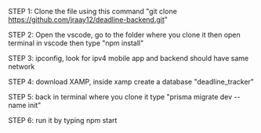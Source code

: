 STEP 1: Clone the file using this command "git clone https://github.com/jraay12/deadline-backend.git"

STEP 2: Open the vscode, go to the folder where you clone it then open terminal in vscode then type "npm install"

STEP 3: ipconfig, look for ipv4 mobile app and backend should have same network 

STEP 4: download XAMP, inside xamp create a database "deadline_tracker"

STEP 5: back in terminal where you clone it type  "prisma migrate dev --name init"

STEP 6: run it by typing npm start
